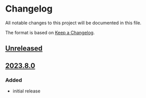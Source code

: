 # Changelog
All notable changes to this project will be documented in this file.

The format is based on [Keep a Changelog](https://keepachangelog.com/).

## [Unreleased]

## [2023.8.0]

### Added
- initial release

[Unreleased]: https://github.com/yaq-project/proxr-protocol/compare/v2023.8.0...main
[2023.8.0]: https://github.com/yaq-project/proxr-protocol/tags/v2023.8.0
